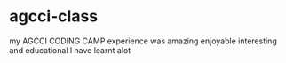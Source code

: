 # agcci-class
my AGCCI CODING CAMP experience was amazing enjoyable interesting and educational l have learnt alot
